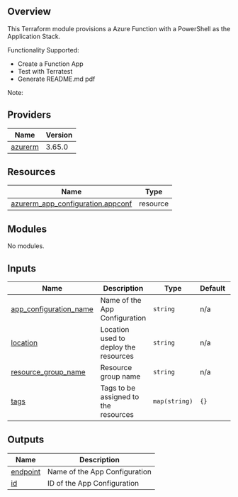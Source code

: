 ## Overview
This Terraform module provisions a Azure Function with a PowerShell as the Application Stack.

Functionality Supported:
- Create a Function App
- Test with Terratest
- Generate README.md pdf

Note: 

<!-- BEGINNING OF PRE-COMMIT-TERRAFORM DOCS HOOK -->

<!-- BEGIN_TF_DOCS -->





## Providers

| Name | Version |
|------|---------|
| <a name="provider_azurerm"></a> [azurerm](#provider\_azurerm) | 3.65.0 |

## Resources

| Name | Type |
|------|------|
| [azurerm_app_configuration.appconf](https://registry.terraform.io/providers/hashicorp/azurerm/latest/docs/resources/app_configuration) | resource |

## Modules

No modules.

## Inputs

| Name | Description | Type | Default | Required |
|------|-------------|------|---------|:--------:|
| <a name="input_app_configuration_name"></a> [app\_configuration\_name](#input\_app\_configuration\_name) | Name of the App Configuration | `string` | n/a | yes |
| <a name="input_location"></a> [location](#input\_location) | Location used to deploy the resources | `string` | n/a | yes |
| <a name="input_resource_group_name"></a> [resource\_group\_name](#input\_resource\_group\_name) | Resource group name | `string` | n/a | yes |
| <a name="input_tags"></a> [tags](#input\_tags) | Tags to be assigned to the resources | `map(string)` | `{}` | no |

## Outputs

| Name | Description |
|------|-------------|
| <a name="output_endpoint"></a> [endpoint](#output\_endpoint) | Name of the App Configuration |
| <a name="output_id"></a> [id](#output\_id) | ID of the App Configuration |
<!-- END_TF_DOCS -->    

<!-- END OF PRE-COMMIT-TERRAFORM DOCS HOOK -->